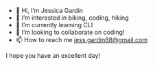 - 👋 Hi, I’m Jessica Gardin
- 👀 I’m interested in biking, coding, hiking
- 🌱 I’m currently learning CLI
- 💞️ I’m looking to collaborate on coding!
- 📫 How to reach me jess.gardin88@gmail.com

I hope you have an excellent day!

<!---
Jgardin875/Jgardin875 is a ✨ special ✨ repository because its `README.md` (this file) appears on your GitHub profile.
You can click the Preview link to take a look at your changes.
--->

